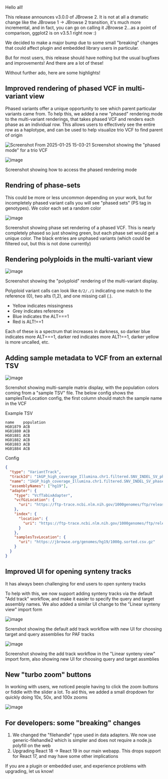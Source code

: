 Hello all!

This release announces v3.0.0 of JBrowse 2. It is not at all a dramatic change
like the JBrowse 1 -> JBrowse 2 transition, it's much more incremental, and in
fact, you can go on calling it JBrowse 2...as a point of comparison, ggplot2 is
on v3.5.1 right now :)

We decided to make a major bump due to some small "breaking" changes that could
affect plugin and embedded library users in particular.

But for most users, this release should have nothing but the usual bugfixes and
improvements! And there are a lot of these!

Without further ado, here are some highlights!

## Improved rendering of phased VCF in multi-variant view

Phased variants offer a unique opportunity to see which parent particular
variants came from. To help this, we added a new "phased" rendering mode to the
multi-variant renderings, that takes phased VCF and renders each phase as an
individual row. This allows users to effectively see the entire row as a
haplotype, and can be used to help visualize trio VCF to find parent of origin

![Screenshot From 2025-01-25 15-03-21](https://github.com/user-attachments/assets/a9308a40-ab74-48c0-9ab6-035b50a1ae0b)
Screenshot showing the "phased mode" for a trio VCF

![image](https://github.com/user-attachments/assets/4198d6ba-05fd-4be7-829e-76f58499ad46)

Screenshot showing how to access the phased rendering mode

## Rendring of phase-sets

This could be more or less uncommon depending on your work, but for incompletely
phased variant calls you will see "phased sets" (PS tag in genotypes). We color
each set a random color

![image](https://github.com/user-attachments/assets/63fa9f59-d54b-4f66-852d-4d8592ff95ec)

Screenshot showing phase set rendering of a phased VCF. This is nearly
completely phased so just showing green, but each phase set would get a unique
color. The black entries are unphased variants (which could be filtered out, but
this is not done currently)

## Rendering polyploids in the multi-variant view

![image](https://github.com/user-attachments/assets/58138b02-4d20-487b-af77-68b2d038dedc)

Screenshot showing the "polyploid" rendering of the multi-variant display.

Polyploid variant calls can look like `0/2/./1` indicating one match to the
reference (0), two alts (1,2), and one missing call (.).

- Yellow indicates missingness
- Grey indicates reference
- Blue indicates the ALT===1
- Red is ALT!==1

Each of these is a spectrum that increases in darkness, so darker blue indicates
more ALT===1, darker red indicates more ALT!==1, darker yellow is more uncalled,
etc.

## Adding sample metadata to VCF from an external TSV

![image](https://github.com/user-attachments/assets/ba7b99ab-53eb-4719-a6de-1cf9ff16511a)

Screnshot showing multi-sample matrix display, with the population colors coming
from a "sample TSV" file. The below config shows the samplesTsvLocation config,
the first column should match the sample name in the VCF

Example TSV

```
name	population
HG01879	ACB
HG01880	ACB
HG01881	ACB
HG01882	ACB
HG01883	ACB
HG01884	ACB
```

Config

```json
{
  "type": "VariantTrack",
  "trackId": "1kGP_high_coverage_Illumina.chr1.filtered.SNV_INDEL_SV_phased_panel.vcf",
  "name": "1kGP_high_coverage_Illumina.chr1.filtered.SNV_INDEL_SV_phased_panel.vcf",
  "assemblyNames": ["hg19"],
  "adapter": {
    "type": "VcfTabixAdapter",
    "vcfGzLocation": {
      "uri": "https://ftp-trace.ncbi.nlm.nih.gov/1000genomes/ftp/release/20130502/ALL.chr1.phase3_shapeit2_mvncall_integrated_v5a.20130502.genotypes.vcf.gz"
    },
    "index": {
      "location": {
        "uri": "https://ftp-trace.ncbi.nlm.nih.gov/1000genomes/ftp/release/20130502/ALL.chr1.phase3_shapeit2_mvncall_integrated_v5a.20130502.genotypes.vcf.gz.tbi"
      }
    },
    "samplesTsvLocation": {
      "uri": "https://jbrowse.org/genomes/hg19/1000g.sorted.csv.gz"
    }
  }
}
```

## Improved UI for opening synteny tracks

It has always been challenging for end users to open synteny tracks

To help with this, we now support adding synteny tracks via the default "Add
track" workflow, and make it easier to specify the query and target assembly
names. We also added a similar UI change to the "Linear synteny view" import
form

![image](https://github.com/user-attachments/assets/913fd8b9-9d4e-4d44-88d7-ba3e70fd54f4)

Screnshot showing the default add track workflow with new UI for choosing target
and query assemblies for PAF tracks

![image](https://github.com/user-attachments/assets/75da5058-50cc-413e-aee9-e57362d2d0c0)

Screenshot showing the add track workflow in the "Linear synteny view" import
form, also showing new UI for choosing query and target assmblies

## New "turbo zoom" buttons

In working with users, we noticed people having to click the zoom buttons or
fiddle with the slider a lot. To aid this, we added a small dropdown for quickly
doing 10x, 50x, and 100x zooms

![image](https://github.com/user-attachments/assets/2ee0305e-d617-4ec3-8957-8ec1d906feff)

## For developers: some "breaking" changes

1. We changed the "filehandle" type used in data adapters. We now use
   generic-filehandle2 which is simpler and does not require a node.js polyfill
   on the web
2. Upgrading React 18 -> React 19 in our main webapp. This drops support for
   React 17, and may have some other implications

If you are a plugin or embedded user, and experience problems with upgrading,
let us know!
